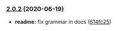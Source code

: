 ### [2.0.2](https://github.com/ivandotv/mobx-collection-watch/compare/v2.0.1...v2.0.2) (2020-06-19)


* **readme:** fix grammar in docs ([614fc25](https://github.com/ivandotv/mobx-collection-watch/commit/614fc25c2008556ab010832fe86a58e64489efd6))
